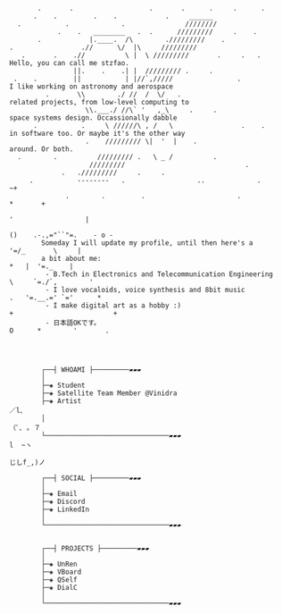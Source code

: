           .       .                   .       .      .     .      .
          .    .         .    .            .     ______
      .           .             .               ////////
                .    .   ________   .  .      /////////     .    .
           .            |.____.  /\        ./////////    .
    .                 .//      \/  |\     /////////
       .       .    .//          \ |  \ /////////       .     .   .             Hello, you can call me stzfao.   
                    ||.    .    .| |  ///////// .     .                                                              
     .    .         ||           | |//`,/////                .                  I like working on astronomy and aerospace
             .       \\        ./ //  /  \/   .                                 related projects, from low-level computing to 
                       \\.___./ //\` '   ,_\     .     .                        space systems design. Occassionally dabble
          .           .     \ //////\ , /   \                 .    .            in software too. Or maybe it's the other way
                       .    ///////// \|  '  |    .                             around. Or both.
      .        .          ///////// .   \ _ /          .
                        /////////                              .
                 .   ./////////     .     .                                         
         .           --------   .                  ..             .                               ~+
                  .        .         .                       .                                             *       +
                                                                                                     '                  |
                                                                                                 ()    .-.,="``"=.    - o -
            Someday I will update my profile, until then here's a                                      '=/_       \     |
            a bit about me:                                                                         *   |  '=._    |
             - B.Tech in Electronics and Telecommunication Engineering                                   \     `=./`,        '
             - I love vocaloids, voice synthesis and 8bit music                                       .   '=.__.=' `='      *
             - I make digital art as a hobby :)                                              +                         +
             - 日本語OKです。                                                                       O      *        '       .




            ┌──┤ WHOAMI ├─────────▰▰▰
            │
            ├─◈ Student
            ├─◈ Satellite Team Member @Vinidra
            ├─◈ Artist                                                                    ／l、        
            │                                                                           （ﾟ､ ｡ ７ 
            └───────────────────────────────▰▰▰                                        l  ~ヽ   
                                                                                         じしf_,)ノ

            ┌──┤ SOCIAL ├─────────▰▰▰
            │
            ├─◈ Email
            ├─◈ Discord
            ├─◈ LinkedIn
            │
            └───────────────────────────────▰▰▰


            ┌──┤ PROJECTS ├─────────▰▰▰
            │
            ├─◈ UnRen
            ├─◈ VBoard
            ├─◈ QSelf            
            ├─◈ DialC
            │
            └───────────────────────────────▰▰▰
            
            
